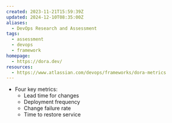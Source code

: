 ```yaml
---
created: 2023-11-21T15:59:39Z
updated: 2024-12-10T08:35:00Z
aliases:
  - DevOps Research and Assessment
tags:
  - assessment
  - devops
  - framework
homepage:
  - https://dora.dev/
resources:
  - https://www.atlassian.com/devops/frameworks/dora-metrics
---
```

- Four key metrics:
	- Lead time for changes
	- Deployment frequency
	- Change failure rate
	- Time to restore service